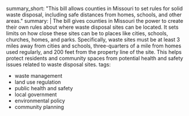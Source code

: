 summary_short: "This bill allows counties in Missouri to set rules for solid waste disposal, including safe distances from homes, schools, and other areas."
summary: |
  The bill gives counties in Missouri the power to create their own rules about where waste disposal sites can be located. It sets limits on how close these sites can be to places like cities, schools, churches, homes, and parks. Specifically, waste sites must be at least 3 miles away from cities and schools, three-quarters of a mile from homes used regularly, and 200 feet from the property line of the site. This helps protect residents and community spaces from potential health and safety issues related to waste disposal sites.
tags:
  - waste management
  - land use regulation
  - public health and safety
  - local government
  - environmental policy
  - community planning
